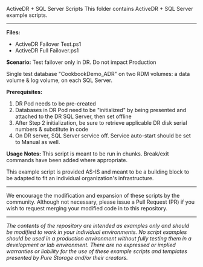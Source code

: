 <p align="center"></p>

ActiveDR + SQL Server Scripts
This folder contains ActiveDR + SQL Server example scripts.
<!-- wp:separator -->
<hr class="wp-block-separator"/>
<!-- /wp:separator -->

**Files:**
- ActiveDR Failover Test.ps1
- ActiveDR Full Failover.ps1

**Scenario:**
Test failover only in DR.  Do not impact Production

Single test database "CookbookDemo_ADR" on two RDM volumes: a data volume & log volume, on each SQL Server. 

**Prerequisites:**
1. DR Pod needs to be pre-created
2. Databases in DR Pod need to be "initialized" by being presented and attached to the DR SQL Server, then set offline
3. After Step 2 initialization, be sure to retrieve applicable DR disk serial numbers & substitute in code
4. On DR server, SQL Server service off. Service auto-start should be set to Manual as well.

**Usage Notes:**
This script is meant to be run in chunks. Break/exit commands have been added where appropriate. 

This example script is provided AS-IS and meant to be a building block to be adapted to fit an individual organization's 
infrastructure.
<!-- wp:separator -->
<hr class="wp-block-separator"/>
<!-- /wp:separator -->

We encourage the modification and expansion of these scripts by the community. Although not necessary, please issue a Pull Request (PR) if you wish to request merging your modified code in to this repository.

<!-- wp:separator -->
<hr class="wp-block-separator"/>
<!-- /wp:separator -->

_The contents of the repository are intended as examples only and should be modified to work in your individual environments. No script examples should be used in a production environment without fully testing them in a development or lab environment. There are no expressed or implied warranties or liability for the use of these example scripts and templates presented by Pure Storage and/or their creators._